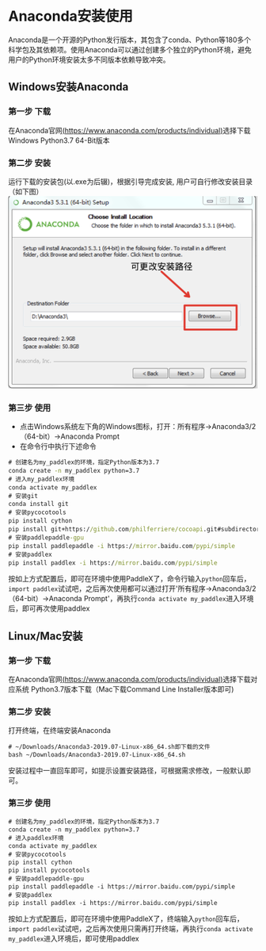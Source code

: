 # Anaconda安装使用
Anaconda是一个开源的Python发行版本，其包含了conda、Python等180多个科学包及其依赖项。使用Anaconda可以通过创建多个独立的Python环境，避免用户的Python环境安装太多不同版本依赖导致冲突。

## Windows安装Anaconda
### 第一步 下载
在Anaconda官网[(https://www.anaconda.com/products/individual)](https://www.anaconda.com/products/individual)选择下载Windows Python3.7 64-Bit版本

### 第二步 安装
运行下载的安装包(以.exe为后辍)，根据引导完成安装, 用户可自行修改安装目录（如下图）
![](../images/anaconda_windows.png)

### 第三步 使用
- 点击Windows系统左下角的Windows图标，打开：所有程序->Anaconda3/2（64-bit）->Anaconda Prompt  
- 在命令行中执行下述命令
```cmd
# 创建名为my_paddlex的环境，指定Python版本为3.7
conda create -n my_paddlex python=3.7
# 进入my_paddlex环境
conda activate my_paddlex
# 安装git
conda install git
# 安装pycocotools
pip install cython
pip install git+https://github.com/philferriere/cocoapi.git#subdirectory=PythonAPI
# 安装paddlepaddle-gpu
pip install paddlepaddle -i https://mirror.baidu.com/pypi/simple
# 安装paddlex
pip install paddlex -i https://mirror.baidu.com/pypi/simple
```  
按如上方式配置后，即可在环境中使用PaddleX了，命令行输入`python`回车后，`import paddlex`试试吧，之后再次使用都可以通过打开'所有程序->Anaconda3/2（64-bit）->Anaconda Prompt'，再执行`conda activate my_paddlex`进入环境后，即可再次使用paddlex

## Linux/Mac安装

### 第一步 下载
在Anaconda官网[(https://www.anaconda.com/products/individual)](https://www.anaconda.com/products/individual)选择下载对应系统 Python3.7版本下载（Mac下载Command Line Installer版本即可)

### 第二步 安装
打开终端，在终端安装Anaconda
```
# ~/Downloads/Anaconda3-2019.07-Linux-x86_64.sh即下载的文件
bash ~/Downloads/Anaconda3-2019.07-Linux-x86_64.sh
```
安装过程中一直回车即可，如提示设置安装路径，可根据需求修改，一般默认即可。

### 第三步 使用
```
# 创建名为my_paddlex的环境，指定Python版本为3.7
conda create -n my_paddlex python=3.7
# 进入paddlex环境
conda activate my_paddlex
# 安装pycocotools
pip install cython
pip install pycocotools
# 安装paddlepaddle-gpu
pip install paddlepaddle -i https://mirror.baidu.com/pypi/simple
# 安装paddlex
pip install paddlex -i https://mirror.baidu.com/pypi/simple
```
按如上方式配置后，即可在环境中使用PaddleX了，终端输入`python`回车后，`import paddlex`试试吧，之后再次使用只需再打开终端，再执行`conda activate my_paddlex`进入环境后，即可使用paddlex
